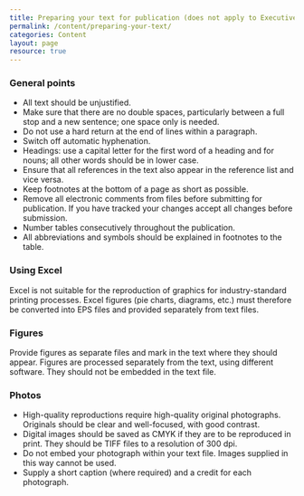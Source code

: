 ```yaml
---
title: Preparing your text for publication (does not apply to Executive Board documents)
permalink: /content/preparing-your-text/
categories: Content
layout: page
resource: true
---
```


### General points

* All text should be unjustified.
* Make sure that there are no double spaces, particularly between a full stop and a new sentence; one space only is needed.
* Do not use a hard return at the end of lines within a paragraph.
* Switch off automatic hyphenation.
* Headings: use a capital letter for the first word of a heading and for nouns; all other words should be in lower case.
* Ensure that all references in the text also appear in the reference list and vice versa.
* Keep footnotes at the bottom of a page as short as possible.
* Remove all electronic comments from files before submitting for publication. If you have tracked your changes accept all changes before submission.
* Number tables consecutively throughout the publication.
* All abbreviations and symbols should be explained in footnotes to the table.

### Using Excel

Excel is not suitable for the reproduction of graphics for industry-standard printing processes. Excel figures (pie charts, diagrams, etc.) must therefore be converted into EPS files and provided separately from text files.

### Figures

Provide figures as separate files and mark in the text where they should appear. Figures are processed separately from the text, using different software. They should not be embedded in the text file.

### Photos

* High-quality reproductions require high-quality original photographs. Originals should be clear and well-focused, with good contrast.
* Digital images should be saved as CMYK if they are to be reproduced in print. They should be TIFF files to a resolution of 300 dpi.
* Do not embed your photograph within your text file. Images supplied in this way cannot be used.
* Supply a short caption (where required) and a credit for each photograph.
